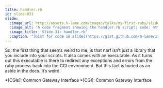```yaml
---
title: handler.rb
id: slide-031
slide:
  :image_url: http://assets.h-lame.com/images/talks/my-first-ruby/slides/031.png
  :image_alt: 'A code fragment showing the handler.rb script; code: https://gist.github.com/h-lame/1f032a1f8181fe220d6f1c2c4d98f64e#file-slide-31-handler-rb'
  :image_title: 'Slide 31: handler.rb'
  :caption: "[Gist for code in slide](https://gist.github.com/h-lame/1f032a1f8181fe220d6f1c2c4d98f64e#file-slide-31-handler-rb)\n"
---
```

So, the first thing that seems weird to me, is that narf isn’t just a library that you include into your scripts.  It also comes with an executable.  As it turns out this executable is there to redirect any exceptions and errors from the ruby process back into the CGI environment.  But this fact is buried as an aside in the docs.  It’s weird.


*[CGIs]: Common Gateway Interface
*[CGI]: Common Gateway Interface
